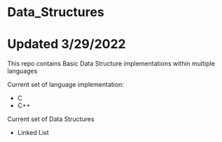 # Data_Structures
# Updated 3/29/2022

This repo contains Basic Data Structure implementations within multiple languages 

Current set of language implementation: 

- C
- C++

Current set of Data Structures 

- Linked List
